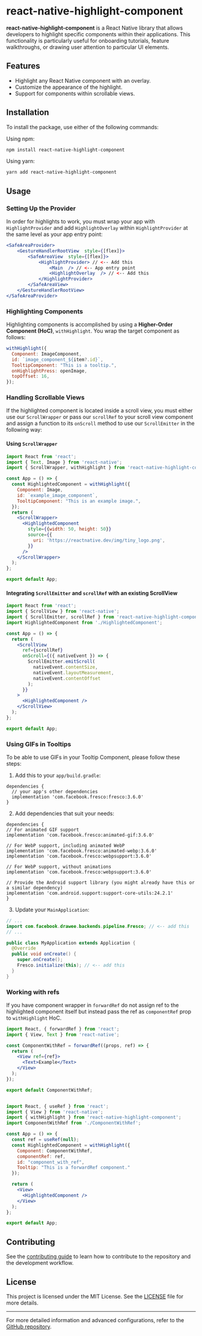 
# react-native-highlight-component

  

**react-native-highlight-component** is a React Native library that allows developers to highlight specific components within their applications. This functionality is particularly useful for onboarding tutorials, feature walkthroughs, or drawing user attention to particular UI elements.
  

## Features
- Highlight any React Native component with an overlay.​
- Customize the appearance of the highlight.​
- Support for components within scrollable views.

## Installation

To install the package, use either of the following commands:
  
Using npm:
```sh
npm install react-native-highlight-component
```

Using yarn:
```sh
yarn add react-native-highlight-component
```

  

## Usage

### Setting Up the Provider

In order for highlights to work, you must wrap your app with `HighlightProvider` and add `HighlightOverlay` within `HighlightProvider` at the same level as your app entry point:

```jsx
<SafeAreaProvider>
	<GestureHandlerRootView  style={[flex]}>
		<SafeAreaView  style={[flex]}>
			<HighlightProvider> // <-- Add this
				<Main  /> // <-- App entry point
				<HighlightOverlay  /> // <-- Add this
			</HighlightProvider>
		</SafeAreaView>
	</GestureHandlerRootView>
</SafeAreaProvider>
```

### Highlighting Components

Highlighting components is accomplished by using a **Higher-Order Component (HoC)**, `withHighlight`. You wrap the target component as follows:

```jsx
withHighlight({
  Component: ImageComponent,
  id: `image_component_${item?.id}`,
  TooltipComponent: "This is a tooltip.",
  onHighlightPress: openImage,
  topOffset: 16,
});

```

### Handling Scrollable Views

If the highlighted component is located inside a scroll view, you must either use our `ScrollWrapper` or pass our `scrollRef` to your scroll view component and assign a function to its `onScroll` method to use our `ScrollEmitter` in the following way:

#### Using `ScrollWrapper`

```jsx
import React from 'react';
import { Text, Image } from 'react-native';
import { ScrollWrapper, withHighlight } from 'react-native-highlight-component';

const App = () => {
  const HighlightedComponent = withHighlight({
    Component: Image,
    id: `example_image_component`,
    TooltipComponent: "This is an example image.",
  });
  return (
    <ScrollWrapper>
      <HighlightedComponent
        style={{width: 50, height: 50}}
        source={{
          uri: 'https://reactnative.dev/img/tiny_logo.png',
        }}
      />
    </ScrollWrapper>
  );
};

export default App;

```

#### Integrating `ScrollEmitter` and `scrollRef` with an existing ScrollView

```jsx
import React from 'react';
import { ScrollView } from 'react-native';
import { ScrollEmitter, scrollRef } from 'react-native-highlight-component';
import HighlightedComponent from './HighlightedComponent';

const App = () => {
  return (
    <ScrollView
      ref={scrollRef}
      onScroll={({ nativeEvent }) => {
        ScrollEmitter.emitScroll(
          nativeEvent.contentSize,
          nativeEvent.layoutMeasurement,
          nativeEvent.contentOffset
        );
      }}
    >
      <HighlightedComponent />
    </ScrollView>
  );
};

export default App;

```

### Using GIFs in Tooltips

To be able to use GIFs in your Tooltip Component, please follow these steps:

1.  Add this to your `app/build.gradle`:

```
dependencies {
  // your app's other dependencies
  implementation 'com.facebook.fresco:fresco:3.6.0'
}

```

2.  Add dependencies that suit your needs:

```
dependencies {
// For animated GIF support
implementation 'com.facebook.fresco:animated-gif:3.6.0'

// For WebP support, including animated WebP
implementation 'com.facebook.fresco:animated-webp:3.6.0'
implementation 'com.facebook.fresco:webpsupport:3.6.0'

// For WebP support, without animations
implementation 'com.facebook.fresco:webpsupport:3.6.0'

// Provide the Android support library (you might already have this or a similar dependency)
implementation 'com.android.support:support-core-utils:24.2.1'
}

```

3.  Update your `MainApplication`:

```java
// ...
import com.facebook.drawee.backends.pipeline.Fresco; // <-- add this
// ...

public class MyApplication extends Application {
  @Override
  public void onCreate() {
    super.onCreate();
    Fresco.initialize(this); // <-- add this
  }
}
```

### Working with refs
If you have component wrapper in `forwardRef` do not assign ref to the highlighted component itself but instead pass the ref as `componentRef` prop to `withHighlight` HoC.
```jsx
import React, { forwardRef } from 'react';
import { View, Text } from 'react-native';

const ComponentWithRef = forwardRef((props, ref) => {
  return (
    <View ref={ref}>
      <Text>Example</Text>
    </View>
  );
});

export default ComponentWithRef;


import React, { useRef } from 'react';
import { View } from 'react-native';
import { withHighlight } from 'react-native-highlight-component';
import ComponentWithRef from './ComponentWithRef';

const App = () => {
  const ref = useRef(null);
  const HighlightedComponent = withHighlight({
    Component: ComponentWithRef,
    componentRef: ref,
    id: "component_with_ref",
    Tooltip: "This is a forwardRef component."
  });

  return (
    <View>
      <HighlightedComponent />
    </View>
  );
};

export default App;
```

## Contributing

See the [contributing guide](https://chatgpt.com/c/CONTRIBUTING.md) to learn how to contribute to the repository and the development workflow.

## License

This project is licensed under the MIT License. See the [LICENSE](https://github.com/vukan-m/react-native-highlight-component/blob/master/LICENSE) file for more details.

----------

For more detailed information and advanced configurations, refer to the [GitHub repository](https://github.com/vukan-m/react-native-highlight-component).